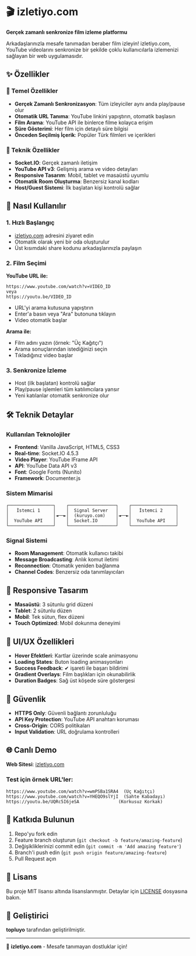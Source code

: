 # 🎬 izletiyo.com

**Gerçek zamanlı senkronize film izleme platformu**

Arkadaşlarınızla mesafe tanımadan beraber film izleyin! izletiyo.com, YouTube videolarını senkronize bir şekilde çoklu kullanıcılarla izlemenizi sağlayan bir web uygulamasıdır.

## ✨ Özellikler

### 🎯 Temel Özellikler
- **Gerçek Zamanlı Senkronizasyon**: Tüm izleyiciler aynı anda play/pause olur
- **Otomatik URL Tanıma**: YouTube linkini yapıştırın, otomatik başlasın
- **Film Arama**: YouTube API ile binlerce filme kolayca erişim
- **Süre Gösterimi**: Her film için detaylı süre bilgisi
- **Önceden Seçilmiş İçerik**: Popüler Türk filmleri ve içerikleri

### 🔧 Teknik Özellikler
- **Socket.IO**: Gerçek zamanlı iletişim
- **YouTube API v3**: Gelişmiş arama ve video detayları
- **Responsive Tasarım**: Mobil, tablet ve masaüstü uyumlu
- **Otomatik Room Oluşturma**: Benzersiz kanal kodları
- **Host/Guest Sistemi**: İlk başlatan kişi kontrolü sağlar

## 🚀 Nasıl Kullanılır

### 1. Hızlı Başlangıç
- [izletiyo.com](https://izletiyo.com) adresini ziyaret edin
- Otomatik olarak yeni bir oda oluşturulur
- Üst kısımdaki share kodunu arkadaşlarınızla paylaşın

### 2. Film Seçimi
**YouTube URL ile:**
```
https://www.youtube.com/watch?v=VIDEO_ID
veya
https://youtu.be/VIDEO_ID
```
- URL'yi arama kutusuna yapıştırın
- Enter'a basın veya "Ara" butonuna tıklayın
- Video otomatik başlar

**Arama ile:**
- Film adını yazın (örnek: "Üç Kağıtçı")
- Arama sonuçlarından istediğinizi seçin
- Tıkladığınız video başlar

### 3. Senkronize İzleme
- Host (ilk başlatan) kontrolü sağlar
- Play/pause işlemleri tüm katılımcılara yansır
- Yeni katılanlar otomatik senkronize olur

## 🛠️ Teknik Detaylar

### Kullanılan Teknolojiler
- **Frontend**: Vanilla JavaScript, HTML5, CSS3
- **Real-time**: Socket.IO 4.5.3
- **Video Player**: YouTube IFrame API
- **API**: YouTube Data API v3
- **Font**: Google Fonts (Nunito)
- **Framework**: Documenter.js

### Sistem Mimarisi
```
┌─────────────────┐    ┌──────────────────┐    ┌─────────────────┐
│   İstemci 1     │    │  Signal Server   │    │   İstemci 2     │
│                 │◄──►│  (kuruyo.com)    │◄──►│                 │
│  YouTube API    │    │  Socket.IO       │    │  YouTube API    │
└─────────────────┘    └──────────────────┘    └─────────────────┘
```

### Signal Sistemi
- **Room Management**: Otomatik kullanıcı takibi
- **Message Broadcasting**: Anlık komut iletimi
- **Reconnection**: Otomatik yeniden bağlanma
- **Channel Codes**: Benzersiz oda tanımlayıcıları

## 📱 Responsive Tasarım

- **Masaüstü**: 3 sütunlu grid düzeni
- **Tablet**: 2 sütunlu düzen
- **Mobil**: Tek sütun, flex düzeni
- **Touch Optimized**: Mobil dokunma deneyimi

## 🎨 UI/UX Özellikleri

- **Hover Efektleri**: Kartlar üzerinde scale animasyonu
- **Loading States**: Buton loading animasyonları
- **Success Feedback**: ✔ işareti ile başarı bildirimi
- **Gradient Overlays**: Film başlıkları için okunabilirlik
- **Duration Badges**: Sağ üst köşede süre göstergesi

## 🔐 Güvenlik

- **HTTPS Only**: Güvenli bağlantı zorunluluğu
- **API Key Protection**: YouTube API anahtarı koruması
- **Cross-Origin**: CORS politikaları
- **Input Validation**: URL doğrulama kontrolleri

## 🌐 Canlı Demo

**Web Sitesi**: [izletiyo.com](https://izletiyo.com)

### Test için örnek URL'ler:
```
https://www.youtube.com/watch?v=wmPSBa1SRA4  (Üç Kağıtçı)
https://www.youtube.com/watch?v=YHEQO9slYjI  (Sahte Kabadayı)
https://youtu.be/UQRc5I6jeSA               (Korkusuz Korkak)
```

## 🤝 Katkıda Bulunun

1. Repo'yu fork edin
2. Feature branch oluşturun (`git checkout -b feature/amazing-feature`)
3. Değişikliklerinizi commit edin (`git commit -m 'Add amazing feature'`)
4. Branch'i push edin (`git push origin feature/amazing-feature`)
5. Pull Request açın

## 📄 Lisans

Bu proje MIT lisansı altında lisanslanmıştır. Detaylar için [LICENSE](LICENSE) dosyasına bakın.

## 🏢 Geliştirici

**topluyo** tarafından geliştirilmiştir.

---

💝 **izletiyo.com** - Mesafe tanımayan dostluklar için!
